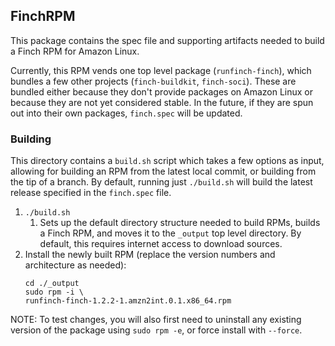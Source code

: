 ## FinchRPM

This package contains the spec file and supporting artifacts needed to build a Finch RPM for Amazon Linux.

Currently, this RPM vends one top level package (`runfinch-finch`), which bundles a few other projects (`finch-buildkit`, `finch-soci`). These are bundled either because they don't provide packages on Amazon Linux or because they are not yet considered stable. In the future, if they are spun out into their own packages, `finch.spec` will be updated.

### Building

This directory contains a `build.sh` script which takes a few options as input, allowing for building an RPM from the latest local commit, or building from the tip of a branch. By default, running just `./build.sh` will build the latest release specified in the `finch.spec` file.

1. `./build.sh`
   1. Sets up the default directory structure needed to build RPMs, builds a Finch RPM, and moves it to the `_output` top level directory. By default, this requires internet access to download sources.
1. Install the newly built RPM (replace the version numbers and architecture as needed):
   ```
   cd ./_output
   sudo rpm -i \
   runfinch-finch-1.2.2-1.amzn2int.0.1.x86_64.rpm
   ```

NOTE: To test changes, you will also first need to uninstall any existing version of the package using `sudo rpm -e`, or force install with `--force`.
